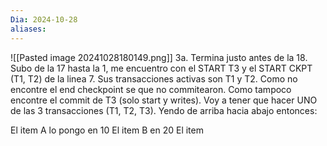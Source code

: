 ```yaml
---
Dia: 2024-10-28
aliases:
---
```

![[Pasted image 20241028180149.png]]
3a. Termina justo antes de la 18. Subo de la 17 hasta la 1, me encuentro con el START T3 y el START CKPT (T1, T2) de la linea 7. Sus transacciones activas son T1 y T2. Como no encontre el end checkpoint se que no commitearon. Como tampoco encontre el commit de T3 (solo start y writes). Voy a tener que hacer UNO de las 3 transacciones (T1, T2, T3). Yendo de arriba hacia abajo entonces: 

El item A lo pongo en 10 
El item B en 20
El item


